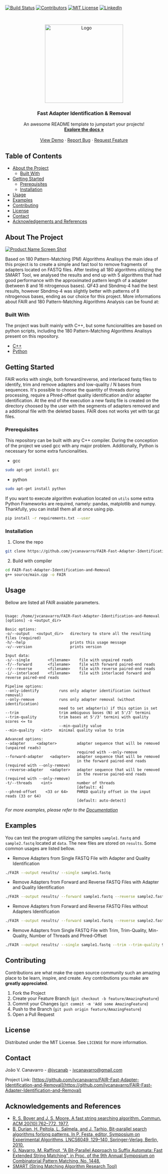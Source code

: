 <!--
*** Thanks for checking out this README Template. If you have a suggestion that would
*** make this better please fork the repo and create a pull request or simple open
*** an issue with the tag "enhancement".
*** Thanks again! Now go create something AMAZING! :D
-->





<!-- PROJECT SHIELDS -->
[![Build Status][build-shield]]()
[![Contributors][contributors-shield]]()
[![MIT License][license-shield]][license-url]
[![LinkedIn][linkedin-shield]][linkedin-url]



<!-- PROJECT LOGO -->
<br />
<p align="center">
  <a href="https://github.com/jvcanavarro/FAIR-Fast-Adapter-Identification-and-Removal">
    <img src="logo.png" alt="Logo" width="250" height="250">
  </a>

  <h3 align="center">Fast Adapter Identification & Removal</h3>

  <p align="center">
    An awesome README template to jumpstart your projects!
    <br />
    <a href="https://github.com/jvcanavarro/FAIR-Fast-Adapter-Identification-and-Removal"><strong>Explore the docs »</strong></a>
    <br />
    <br />
    <a href="https://github.com/jvcanavarro/FAIR-Fast-Adapter-Identification-and-Removal">View Demo</a>
    ·
    <a href="https://github.com/jvcanavarro/FAIR-Fast-Adapter-Identification-and-Removal/issues">Report Bug</a>
    ·
    <a href="https://github.com/jvcanavarro/FAIR-Fast-Adapter-Identification-and-Removal/issues">Request Feature</a>
  </p>
</p>



<!-- TABLE OF CONTENTS -->
## Table of Contents

* [About the Project](#about-the-project)
  * [Built With](#built-with)
* [Getting Started](#getting-started)
  * [Prerequisites](#prerequisites)
  * [Installation](#installation)
* [Usage](#usage)
* [Examples](#examples)
* [Contributing](#contributing)
* [License](#license)
* [Contact](#contact)
* [Acknowledgements and References](#acknowledgements-and-references)



<!-- ABOUT THE PROJECT -->
## About The Project
[![Product Name Screen Shot][product-screenshot]](https://github.com/jvcanavarro/FAIR-Fast-Adapter-Identification-and-Removal/blob/master/utils/best5.png)

Based on 180 Pattern-Matching (PM) Algorithms Analisys the main idea of this project is to create a simple and fast tool to remove fragments of adapters located on FASTQ files. After testing all 180 algorithms utilizing the SMART Tool, we analysed the results and end up with 5 algorithms that had good performance with the approximated pattern length of a adapter (between 8 and 16 nitrogenous bases). QF43 and Sbndmq-4 had the best results, however Sbndmq-4 was slightly better with patterns of 8 nitrogenous bases, ending as our choice for this project. More informations about FAIR and 180 Pattern-Matching Algorithms Analysis can be found at: 



### Built With
The project was built mainly with C++, but some funcionalities are based on python scripts, including the 180 Pattern-Matching Algorithms Analisys present on this repository.
* [C++](http://www.cplusplus.org)
* [Python](https://www.python.org)



<!-- GETTING STARTED -->
## Getting Started

FAIR works with single, both forward/reverse, and interlaced fastq files to identify, trim and remove adapters and low-quality / N bases from sequences. It's possible to choose the quantity of threads during processing, require a Phred-offset quality identification and/or adapter identification. At the end of the execution a new fastq file is created on the directory choosed by the user with the segments of adapters removed and a additional file with the deleted bases. FAIR does not works yet with tar.gz files.

### Prerequisites

This repository can be built with any C++ compiler. During the conception of the project we used gcc with any major problem. Additionally, Python is necessary for some extra funcionalities.
* gcc
```sh
sudo apt-get install gcc
```
* python
```sh
sudo apt-get install python
```
If you want to execute algorithm evaluation located on `utils` some extra Python Frameworks are required, namely: pandas, matplotlib and numpy. Thankfully, you can install them all at once using pip.
```sh
pip install -r requirements.txt --user
```

### Installation

1. Clone the repo
```sh
git clone https://github.com/jvcanavarro/FAIR-Fast-Adapter-Identification-and-Removal.git
```
2. Build with compiler
```sh
cd FAIR-Fast-Adapter-Identification-and-Removal
g++ source/main.cpp -o FAIR
```




<!-- USAGE EXAMPLES -->
## Usage

Bellow are listed all FAIR avaiable parameters.

```FAIR - Fast Adapter Identification and Removal v1.0

Usage: /home/jvcanavarro/FAIR-Fast-Adapter-Identification-and-Removal [options] -o <output_dir>

Basic options:
-o/--output   <output_dir>   directory to store all the resulting files (required)
-h/--help                    prints this usage message
-v/--version                 prints version

Input data:
-s/--single        <filename>    file with unpaired reads
-f/--forward       <filename>    file with forward paired-end reads
-r/--reverse       <filename>    file with reverse paired-end reads
-i/--interlaced    <filename>    file with interlaced forward and reverse paired-end reads

Pipeline options:
--only-identify         runs only adapter identification (without removal)
--only-remove           runs only adapter removal (without identification)
                        need to set adapter(s) if this option is set
--trim                  trim ambiguous bases (N) at 5'/3' termini
--trim-quality          trim bases at 5'/3' termini with quality scores <= to
                        --min-quality value
--min-quality   <int>   minimal quality value to trim

Advanced options:
--adapter     <adapter>         adapter sequence that will be removed (unpaired reads)
                                required with --only-remove
--forward-adapter   <adapter>   adapter sequence that will be removed
                                in the forward paired-end reads (required with --only-remove)
--reverse-adapter   <adapter>   adapter sequence that will be removed
                                in the reverse paired-end reads (required with --only-remove)
-t/--threads    <int>           number of threads
                                [default: 4]
--phred-offset    <33 or 64>    PHRED quality offset in the input reads (33 or 64)
                                [default: auto-detect]
```

_For more examples, please refer to the [Documentation](https://github.com/jvcanavarro/FAIR-Fast-Adapter-Identification-and-Removal)_



## Examples
You can test the program utilizing the samples `sample1.fastq` and `sample2.fastq` located at `data`. The new files are stored on `results`. Some common usages are listed bellow.

* Remove Adapters from Single FASTQ File with Adapter and Quality Identification
```sh
./FAIR --output results/ --single sample1.fastq
```
* Remove Adapters from Forward and Reverse FASTQ Files with Adapter and Quality Identification
```sh
./FAIR --output results/ --forward sample1.fastq --reverse sample2.fastq
```
* Remove Adapters from Forward and Reverse FASTQ Files without Adapters Identification
```sh
./FAIR --output results/ --forward sample1.fastq --reverse sample2.fastq --only-remove --forward-adapter CCCCCCC --reverse-adapter CCCATCC
```
* Remove Adapters from Single FASTQ File with Trim, Trim-Quality, Min-Quality, Number of Threads and Phred-Offset
```sh
./FAIR --output results/ --single sample1.fastq --trim --trim-quality 90 --min-quality 90 --threads 8 --phread-offset 33
```

<!-- CONTRIBUTING -->
## Contributing

Contributions are what make the open source community such an amazing place to be learn, inspire, and create. Any contributions you make are **greatly appreciated**.

1. Fork the Project
2. Create your Feature Branch (`git checkout -b feature/AmazingFeature`)
3. Commit your Changes (`git commit -m 'Add some AmazingFeature`)
4. Push to the Branch (`git push origin feature/AmazingFeature`)
5. Open a Pull Request



<!-- LICENSE -->
## License

Distributed under the MIT License. See `LICENSE` for more information.



<!-- CONTACT -->
## Contact

João V. Canavarro - [@jvcanab](https://twitter.com/jvcanab) - jvcanavarro@gmail.com

Project Link: [https://github.com/jvcanavarro/FAIR-Fast-Adapter-Identification-and-Removal](https://github.com/jvcanavarro/FAIR-Fast-Adapter-Identification-and-Removal)



<!-- ACKNOWLEDGEMENTS -->
## Acknowledgements and References
* [R. S. Boyer and J. S. Moore. A fast string searching algorithm. Commun. ACM,20(10):762–772, 1977.](https://www.cs.utexas.edu/users/moore/publications/fstrpos.pdf)
* [B. Durian, H. Peltola, L. Salmela, and J. Tarhio. Bit-parallel search algorithms forlong patterns. In P. Festa, editor, Symposium on Experimental Algorithms, LNCS6049, 129–140, Springer-Verlag, Berlin, 2010.](https://helda.helsinki.fi/bitstream/handle/10138/18570/Long.pdf?sequence=2)
* [G. Navarro, M. Raffinot, “A Bit-Parallel Approach to Suffix Automata: Fast Extended String Matching”, in Proc. of the 9th Annual Symposium on Combinatorial Pattern Matching, No. 1448.](https://users.dcc.uchile.cl/~gnavarro/ps/cpm98.pdf)
* [SMART (String Matching Algorithm Research Tool)](https://github.com/smart-tool/smart)




<!-- MARKDOWN LINKS & IMAGES -->
[build-shield]: https://img.shields.io/badge/build-passing-brightgreen.svg?style=flat-square
[contributors-shield]: https://img.shields.io/badge/contributors-1-orange.svg?style=flat-square
[license-shield]: https://img.shields.io/badge/license-MIT-blue.svg?style=flat-square
[license-url]: https://choosealicense.com/licenses/mit
[linkedin-shield]: https://img.shields.io/badge/-LinkedIn-black.svg?style=flat-square&logo=linkedin&colorB=555
[linkedin-url]: https://www.linkedin.com/in/jvcanavarro/
[product-screenshot]:https://github.com/jvcanavarro/FAIR-Fast-Adapter-Identification-and-Removal/blob/master/utils/best5.png
